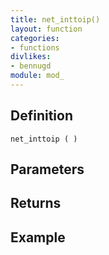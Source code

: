 ```yaml
---
title: net_inttoip()
layout: function
categories:
- functions
divlikes:
- bennugd
module: mod_
---
```


## Definition

    net_inttoip ( )

## Parameters

## Returns

## Example
